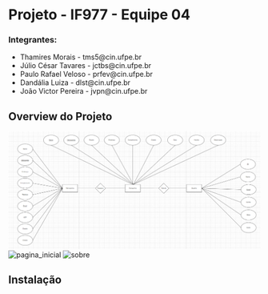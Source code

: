 <h1>Projeto - IF977 - Equipe 04</h1>

<h3>Integrantes:</h3>
<ul>
  <li>Thamires Morais - tms5@cin.ufpe.br</li>
  <li>Júlio César Tavares - jctbs@cin.ufpe.br</li>
  <li>Paulo Rafael Veloso - prfev@cin.ufpe.br</li>
  <li>Dandália Luiza  - dlst@cin.ufpe.br</li>
  <li>João Victor Pereira - jvpn@cin.ufpe.br</li>
</ul>

<h2> Overview do  Projeto </h2>

![modelo_er](https://github.com/tms-5/Projeto-ES/blob/main/public/modelo-ER.png)
![pagina_inicial](https://user-images.githubusercontent.com/55145670/143318204-7e0a669d-77a4-4016-8052-91a17d138ccb.png)
![sobre](https://user-images.githubusercontent.com/55145670/143318215-2276244d-d52d-40f2-88b3-5dbcff123711.png)

<h2>Instalação</h2>